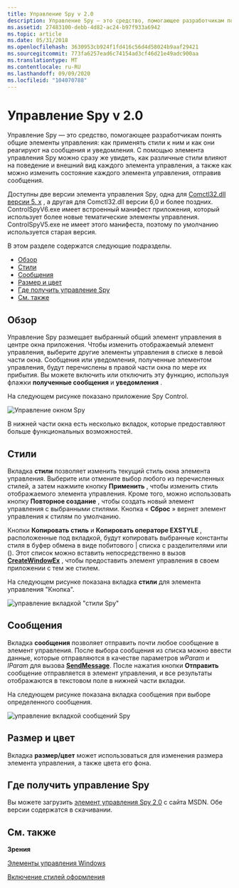 ```yaml
---
title: Управление Spy v 2.0
description: Управление Spy — это средство, помогающее разработчикам понять общие элементы управления, как применять к ним стили и как они реагируют на сообщения и уведомления.
ms.assetid: 27483100-debb-4d82-ac24-b97f933a6942
ms.topic: article
ms.date: 05/31/2018
ms.openlocfilehash: 3630953cb924f1fd416c56d4d58024b9aaf29421
ms.sourcegitcommit: 773fa6257ead6c74154ad3cf46d21e49adc900aa
ms.translationtype: MT
ms.contentlocale: ru-RU
ms.lasthandoff: 09/09/2020
ms.locfileid: "104070788"
---
```

# <a name="control-spy-v20"></a>Управление Spy v 2.0

Управление Spy — это средство, помогающее разработчикам понять общие элементы управления: как применять стили к ним и как они реагируют на сообщения и уведомления. С помощью элемента управления Spy можно сразу же увидеть, как различные стили влияют на поведение и внешний вид каждого элемента управления, а также как можно изменить состояние каждого элемента управления, отправив сообщения.

Доступны две версии элемента управления Spy, одна для [Comctl32.dll версии 5. x](common-control-versions.md) , а другая для Comctl32.dll версии 6,0 и более поздних. ControlSpyV6.exe имеет встроенный манифест приложения, который использует более новые тематические элементы управления. ControlSpyV5.exe не имеет этого манифеста, поэтому по умолчанию используется старая версия.

В этом разделе содержатся следующие подразделы.

-   [Обзор](#overview)
-   [Стили](#styles)
-   [Сообщения](#messages)
-   [Размер и цвет](#sizecolor)
-   [Где получить управление Spy](#where-to-get-control-spy)
-   [См. также](#related-topics)

## <a name="overview"></a>Обзор

Управление Spy размещает выбранный общий элемент управления в центре окна приложения. Чтобы изменить отображаемый элемент управления, выберите другие элементы управления в списке в левой части окна. Сообщения или уведомления, полученные элементом управления, будут перечислены в правой части окна по мере их прибытия. Вы можете включить или отключить эту функцию, используя флажки **полученные сообщения** и **уведомления** .

На следующем рисунке показано приложение Spy Control.

![Управление окном Spy](images/controlspy-main.png)

В нижней части окна есть несколько вкладок, которые предоставляют больше функциональных возможностей.

## <a name="styles"></a>Стили

Вкладка **стили** позволяет изменить текущий стиль окна элемента управления. Выберите или отмените выбор любого из перечисленных стилей, а затем нажмите кнопку **Применить** , чтобы изменить стиль отображаемого элемента управления. Кроме того, можно использовать кнопку **Повторное создание** , чтобы создать новый элемент управления с выбранными стилями. Кнопка « **Сброс** » вернет элемент управления к стилям по умолчанию.

Кнопки **Копировать стиль** и **Копировать операторе EXSTYLE** , расположенные под вкладкой, будут копировать выбранные константы стиля в буфер обмена в виде побитового \| списка с разделителями или (). Этот список можно вставить непосредственно в вызов [**CreateWindowEx**](/windows/desktop/api/winuser/nf-winuser-createwindowexa) , чтобы предоставить элемент управления в своем приложении с тем же стилем.

На следующем рисунке показана вкладка **стили** для элемента управления "Кнопка".

![управление вкладкой "стили Spy"](images/controlspy-styles.png)

## <a name="messages"></a>Сообщения

Вкладка **сообщения** позволяет отправить почти любое сообщение в элемент управления. После выбора сообщения из списка можно ввести данные, которые отправляются в качестве параметров *wParam* и *lParam* для вызова [**SendMessage**](/windows/desktop/api/winuser/nf-winuser-sendmessage). После нажатия кнопки **Отправить** сообщение отправляется в элемент управления, и все результаты отображаются в текстовом поле в нижней части вкладки.

На следующем рисунке показана вкладка сообщения при выборе определенного сообщения.

![управление вкладкой сообщений Spy](images/controlspy-messages.png)

## <a name="sizecolor"></a>Размер и цвет

Вкладка **размер/цвет** может использоваться для изменения размера элемента управления, а также цвета его фона.

## <a name="where-to-get-control-spy"></a>Где получить управление Spy

Вы можете загрузить [элемент управления Spy 2,0](https://www.microsoft.com/download/details.aspx?id=4635) с сайта MSDN. Обе версии содержатся в скачивании.

## <a name="related-topics"></a>См. также

<dl> <dt>

**Зрения**
</dt> <dt>

[Элементы управления Windows](window-controls.md)
</dt> <dt>

[Включение стилей оформления](cookbook-overview.md)
</dt> </dl>

 

 